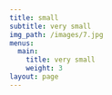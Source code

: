 ```yaml
---
title: small
subtitle: very small
img_path: /images/7.jpg
menus:
  main:
    title: very small
    weight: 3
layout: page
---
```

![]()